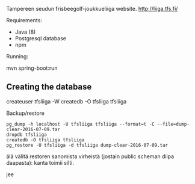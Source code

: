 

Tampereen seudun frisbeegolf-joukkueliiga website. http://liiga.tfs.fi/

Requirements:

* Java (8)
* Postgresql database
* npm

Running:

mvn spring-boot:run


## Creating the database

createuser tfsliiga -W
createdb -O tfsliiga tfsliiga

Backup/restore


    pg_dump -h localhost -U tfsliiga tfsliiga --format=t -C --file=dump-clear-2016-07-09.tar
    dropdb tfsliiga
    createdb -O tfsliiga tfsliiga
    pg_restore -U tfsliiga -d tfsliiga dump-clear-2016-07-09.tar

älä välitä restoren sanomista virheistä (jostain public scheman diipa
daapasta): kanta toimii silti.

jee


